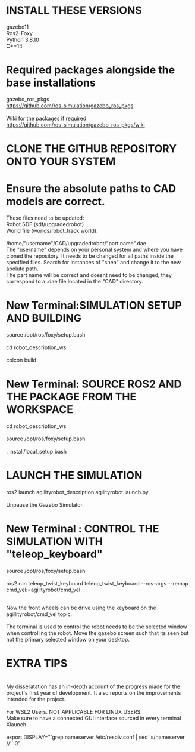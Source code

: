 # INSTALL THESE VERSIONS
gazebo11 <br />
Ros2-Foxy <br />
Python 3.8.10 <br />
C++14 <br />
# Required packages alongside the base installations
gazebo_ros_pkgs <br />
https://github.com/ros-simulation/gazebo_ros_pkgs <br />
<br />
Wiki for the packages if required <br />
https://github.com/ros-simulation/gazebo_ros_pkgs/wiki <br />


# CLONE THE GITHUB REPOSITORY ONTO YOUR SYSTEM 
# Ensure the absolute paths to CAD models are correct.
These files need to be updated:  <br /> Robot SDF (sdf/upgradedrobot) <br /> World file (worlds/robot_track.world). <br />
<br />
/home/"username"/CAD/upgradedrobot/"part name".dae <br />
The "username" depends on your personal system and where you have cloned the repository. It needs to be changed for all paths inside the specified files. Search for instances of "shea" and change it to the new abolute path. <br />
The part name will be correct and doesnt need to be changed, they correspond to a .dae file located in the "CAD" directory. <br />

# New Terminal:SIMULATION SETUP AND BUILDING
source /opt/ros/foxy/setup.bash <br />
<br />
cd robot_description_ws <br />
<br />
colcon build <br />

# New Terminal: SOURCE ROS2 AND THE PACKAGE FROM THE WORKSPACE
cd robot_description_ws <br />
<br />
source /opt/ros/foxy/setup.bash <br />
<br />
. install/local_setup.bash <br />

# LAUNCH THE SIMULATION
ros2 launch agilityrobot_description agilityrobot.launch.py <br />
<br />
Unpause the Gazebo Simulator.



# New Terminal : CONTROL THE SIMULATION WITH "teleop_keyboard"

source /opt/ros/foxy/setup.bash <br />
<br />
ros2 run teleop_twist_keyboard teleop_twist_keyboard --ros-args --remap cmd_vel:=agilityrobot/cmd_vel <br />
<br />

Now the front wheels can be drive using the keyboard on the agillityrobot/cmd_vel topic. <br />
<br />
The terminal is used to control the robot needs to be the selected window when controlling the robot. Move the gazebo screen such that its seen but not the primary selected window on your desktop. <br />





# EXTRA TIPS
<br />
My disseratation has an in-depth account of the progress made for the project's first year of development. It also reports on the improvements intended for the project. <br />
<br />
For WSL2 Users. NOT APPLICABLE FOR LINUX USERS. <br />
Make sure to have a connected GUI interface sourced in every terminal <br />
Xlaunch <br />
<br />
export DISPLAY="`grep nameserver /etc/resolv.conf | sed 's/nameserver //'`:0" <br />

